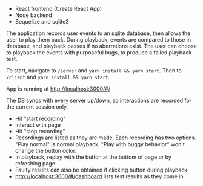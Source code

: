 - React frontend (Create React App)
- Node backend
- Sequelize and sqlite3

The application records user events to an sqlite database, then allows the user to play them back. During playback, events are compared to those in database, and playback passes if no aberrations exist. The user can choose to playback the events with purposeful bugs, to produce a failed playback test.


To start, navigate to `/server` and `yarn install && yarn start`. 
Then to `/client` and `yarn install && yarn start`.

App is running at [http://localhost:3000/#/](http://localhost:3000/#/)

The DB syncs with every server up/down, so interactions are recorded for the current session only.

- Hit "start recording"
- Interact with page
- Hit "stop recording"
- Recordings are listed as they are made. Each recording has two options. "Play normal" is normal playback. "Play with buggy behavior" won't change the button color.
- In playback, replay with the button at the bottom of page or by refreshing page.
- Faulty results can also be obtained if clicking button during playback.
- [http://localhost:3000/#/dashboard](http://localhost:3000/#/dashboard) lists test results as they come in.

